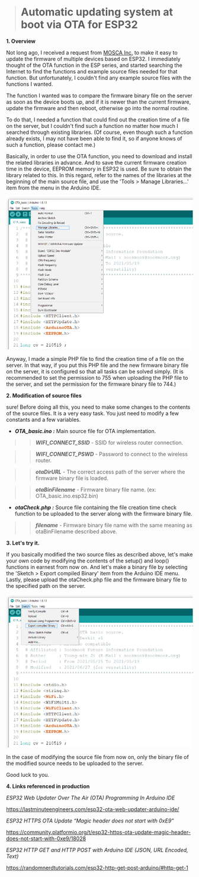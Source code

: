 > # Automatic updating system at boot via OTA for ESP32

**1. Overview**

Not long ago, I received a request from [MOSCA Inc.](http://www.mosca.asia/) to make it easy to update the firmware of multiple devices based on ESP32.
I immediately thought of the OTA function in the ESP series, and started searching the Internet to find the functions and example source files needed for that function. But unfortunately, I couldn't find any example source files with the functions I wanted.

The function I wanted was to compare the firmware binary file on the server as soon as the device boots up, and if it is newer than the current firmware, update the firmware and then reboot, otherwise go into the normal routine.

To do that, I needed a function that could find out the creation time of a file on the server, but I couldn't find such a function no matter how much I searched through existing libraries. (Of course, even though such a function already exists, I may not have been able to find it, so if anyone knows of such a function, please contact me.)

Basically, in order to use the OTA function, you need to download and install the related libraries in advance. And to save the current firmware creation time in the device, EEPROM memory in ESP32 is used. Be sure to obtain the library related to this. In this regard, refer to the names of the libraries at the beginning of the main source file, and use the 'Tools > Manage Libraries...' item from the menu in the Arduino IDE.

![Tools > Manage Libraries...](https://github.com/sookmook/OTA_basic/blob/main/Arduino_menu_ML.png)

Anyway, I made a simple PHP file to find the creation time of a file on the server. In that way, if you put this PHP file and the new firmware binary file on the server, it is configured so that all tasks can be solved simply. (It is recommended to set the permission to 755 when uploading the PHP file to the server, and set the permission for the firmware binary file to 744.)

**2. Modification of source files**

sure! Before doing all this, you need to make some changes to the contents of the source files. It is a very easy task. You just need to modify a few constants and a few variables.
* ***OTA_basic.ino :*** Main source file for OTA implementation.

> > ***WIFI_CONNECT_SSID*** - SSID for wireless router connection.

> > ***WIFI_CONNECT_PSWD*** - Password to connect to the wireless router.

> > ***otaDirURL*** - The correct access path of the server where the firmware binary file is loaded.

> > ***otaBinFilename*** - Firmware binary file name. (ex: OTA_basic.ino.esp32.bin)


* ***otaCheck.php :*** Source file containing the file creation time check function to be uploaded to the server along with the firmware binary file.

> > ***filename*** - Firmware binary file name with the same meaning as otaBinFilename described above.

**3. Let's try it.**

If you basically modified the two source files as described above, let's make your own code by modifying the contents of the setup() and loop() functions in earnest from now on. And let's make a binary file by selecting the 'Sketch > Export compiled Binary' item from the Arduino IDE menu.
Lastly, please upload the otaCheck.php file and the firmware binary file to the specified path on the server.

![Sketch > Export compiled Binary](https://github.com/sookmook/OTA_basic/blob/main/Arduino_menu_ECB.png)

In the case of modifying the source file from now on, only the binary file of the modified source needs to be uploaded to the server.

Good luck to you.

**4. Links referenced in production**

*ESP32 Web Updater Over The Air (OTA) Programming In Arduino IDE*

https://lastminuteengineers.com/esp32-ota-web-updater-arduino-ide/

*ESP32 HTTPS OTA Update “Magic header does not start with 0xE9”*

https://community.platformio.org/t/esp32-https-ota-update-magic-header-does-not-start-with-0xe9/18028

*ESP32 HTTP GET and HTTP POST with Arduino IDE (JSON, URL Encoded, Text)*

https://randomnerdtutorials.com/esp32-http-get-post-arduino/#http-get-1
